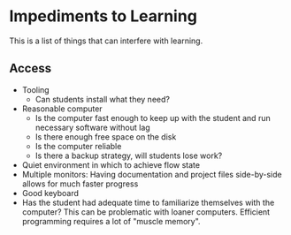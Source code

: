 # Impediments to Learning

This is a list of things that can interfere with learning.

## Access

* Tooling 
  * Can students install what they need?
* Reasonable computer
  * Is the computer fast enough to keep up with the student and run necessary software without lag
  * Is there enough free space on the disk
  * Is the computer reliable
  * Is there a backup strategy, will students lose work?
* Quiet environment in which to achieve flow state
* Multiple monitors: Having documentation and project files side-by-side allows for much faster progress
* Good keyboard
* Has the student had adequate time to familiarize themselves with the computer? This can be problematic with loaner computers. Efficient programming requires a lot of "muscle memory".
